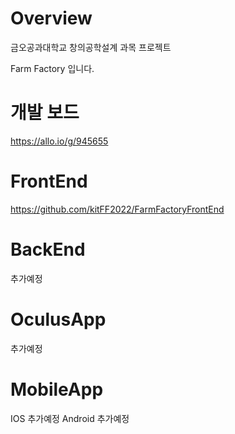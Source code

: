 # Overview
금오공과대학교 창의공학설계 과목 프로젝트

Farm Factory 입니다.

# 개발 보드
https://allo.io/g/945655


# FrontEnd
https://github.com/kitFF2022/FarmFactoryFrontEnd

# BackEnd
추가예정

# OculusApp
추가예정

# MobileApp
IOS 추가예정
Android 추가예정
